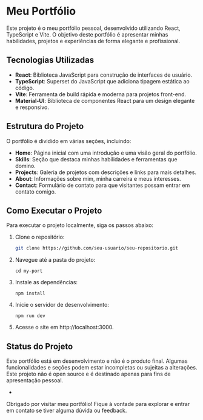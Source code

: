 # Meu Portfólio

Este projeto é o meu portfólio pessoal, desenvolvido utilizando React, TypeScript e Vite. O objetivo deste portfólio é apresentar minhas habilidades, projetos e experiências de forma elegante e profissional.

## Tecnologias Utilizadas

- **React**: Biblioteca JavaScript para construção de interfaces de usuário.
- **TypeScript**: Superset do JavaScript que adiciona tipagem estática ao código.
- **Vite**: Ferramenta de build rápida e moderna para projetos front-end.
- **Material-UI**: Biblioteca de componentes React para um design elegante e responsivo.

## Estrutura do Projeto

O portfólio é dividido em várias seções, incluindo:

- **Home**: Página inicial com uma introdução e uma visão geral do portfólio.
- **Skills**: Seção que destaca minhas habilidades e ferramentas que domino.
- **Projects**: Galeria de projetos com descrições e links para mais detalhes.
- **About**: Informações sobre mim, minha carreira e meus interesses.
- **Contact**: Formulário de contato para que visitantes possam entrar em contato comigo.

## Como Executar o Projeto

Para executar o projeto localmente, siga os passos abaixo:

1. Clone o repositório:
   ```bash
   git clone https://github.com/seu-usuario/seu-repositorio.git

2. Navegue até a pasta do projeto:

       cd my-port

3. Instale as dependências:

       npm install

4. Inicie o servidor de desenvolvimento:

       npm run dev

5. Acesse o site em http://localhost:3000.

## Status do Projeto

Este portfólio está em desenvolvimento e não é o produto final. Algumas funcionalidades e seções podem estar incompletas ou sujeitas a alterações. Este projeto não é open source e é destinado apenas para fins de apresentação pessoal.

-

Obrigado por visitar meu portfólio! Fique à vontade para explorar e entrar em contato se tiver alguma dúvida ou feedback.
